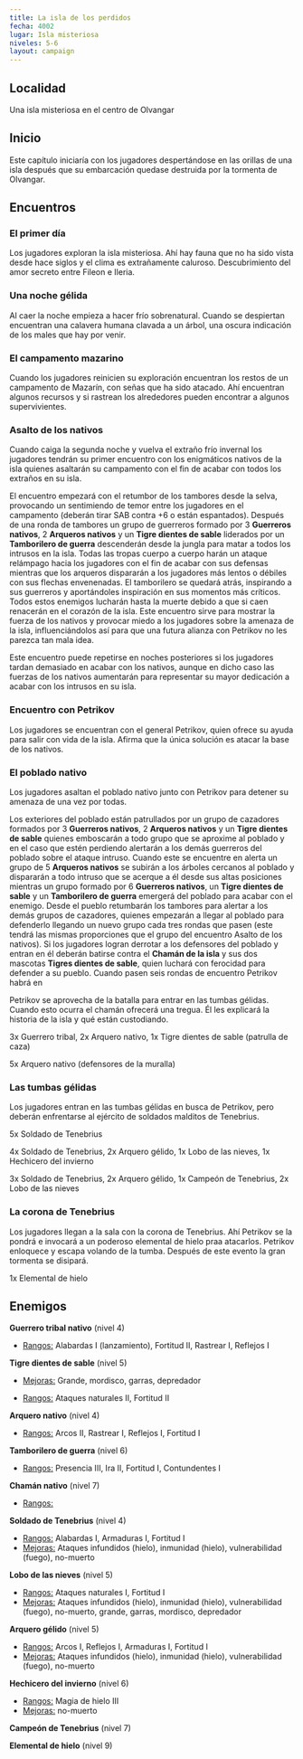 ```yaml
---
title: La isla de los perdidos
fecha: 4002
lugar: Isla misteriosa
niveles: 5-6
layout: campaign
---
```




## Localidad

Una isla misteriosa en el centro de Olvangar

## Inicio

Este capítulo iniciaría con los jugadores despertándose en las orillas de una isla después que su embarcación quedase destruida por la tormenta de Olvangar. 

## Encuentros

### El primer día

Los jugadores exploran la isla misteriosa. Ahí hay fauna que no ha sido vista desde hace siglos y el clima es extrañamente caluroso. Descubrimiento del amor secreto entre Fileon e Ileria.

### Una noche gélida

Al caer la noche empieza a hacer frío sobrenatural. Cuando se despiertan encuentran una calavera humana clavada a un árbol, una oscura indicación de los males que hay por venir.

### El campamento mazarino

Cuando los jugadores reinicien su exploración encuentran los restos de un campamento de Mazarín, con señas que ha sido atacado. Ahí encuentran algunos recursos y si rastrean los alrededores pueden encontrar a algunos supervivientes.

### Asalto de los nativos

Cuando caiga la segunda noche y vuelva el extraño frío invernal los jugadores tendrán su primer encuentro con los enigmáticos nativos de la isla quienes asaltarán su campamento con el fin de acabar con todos los extraños en su isla. 

El encuentro empezará con el retumbor de los tambores desde la selva, provocando un sentimiendo de temor entre los jugadores en el campamento (deberán tirar SAB contra +6 o están espantados). Después de una ronda de tambores un grupo de guerreros formado por 3 **Guerreros nativos**, 2 **Arqueros nativos** y un **Tigre dientes de sable** liderados por un **Tamborilero de guerra** descenderán desde la jungla para matar a todos los intrusos en la isla. Todas las tropas cuerpo a cuerpo harán un ataque relámpago hacia los jugadores con el fin de acabar con sus defensas mientras que los arqueros dispararán a los jugadores más lentos o débiles con sus flechas envenenadas. El tamborilero se quedará atrás, inspirando a sus guerreros y aportándoles inspiración en sus momentos más críticos. Todos estos enemigos lucharán hasta la muerte debido a que si caen renacerán en el corazón de la isla. Este encuentro sirve para mostrar la fuerza de los nativos y provocar miedo a los jugadores sobre la amenaza de la isla, influenciándolos así para que una futura alianza con Petrikov no les parezca tan mala idea.

Este encuentro puede repetirse en noches posteriores si los jugadores tardan demasiado en acabar con los nativos, aunque en dicho caso las fuerzas de los nativos aumentarán para representar su mayor dedicación a acabar con los intrusos en su isla. 

### Encuentro con Petrikov

Los jugadores se encuentran con el general Petrikov, quien ofrece su ayuda para salir con vida de la isla. Afirma que la única solución es atacar la base de los nativos.

### El poblado nativo

Los jugadores asaltan el poblado nativo junto con Petrikov para detener su amenaza de una vez por todas. 

Los exteriores del poblado están patrullados por un grupo de cazadores formados por 3 **Guerreros nativos**, 2 **Arqueros nativos**  y un **Tigre dientes de sable** quienes emboscarán a todo grupo que se aproxime al poblado y en el caso que estén perdiendo alertarán a los demás guerreros del poblado sobre el ataque intruso. Cuando este se encuentre en alerta un grupo de 5 **Arqueros nativos** se subirán a los árboles cercanos al poblado y dispararán a todo intruso que se acerque a él desde sus altas posiciones mientras un grupo formado por 6 **Guerreros nativos**, un **Tigre dientes de sable** y un **Tamborilero de guerra** emergerá del poblado para acabar con el enemigo. Desde el pueblo retumbarán los tambores para alertar a los demás grupos de cazadores, quienes empezarán a llegar al poblado para defenderlo llegando un nuevo grupo cada tres rondas que pasen (este tendrá las mismas proporciones que el grupo del encuentro Asalto de los nativos). Si los jugadores logran derrotar a los defensores del poblado y entran en él deberán batirse contra el **Chamán de la isla** y sus dos mascotas **Tigres dientes de sable**, quien luchará con ferocidad para defender a su pueblo. Cuando pasen seis rondas de encuentro Petrikov habrá en 

Petrikov se aprovecha de la batalla para entrar en las tumbas gélidas. Cuando esto ocurra el chamán ofrecerá una tregua. Él les explicará la historia de la isla y qué están custodiando.

3x Guerrero tribal, 2x Arquero nativo, 1x Tigre dientes de sable (patrulla de caza)

5x Arquero nativo (defensores de la muralla)

### Las tumbas gélidas

Los jugadores entran en las tumbas gélidas en busca de Petrikov, pero deberán enfrentarse al ejército de soldados malditos de Tenebrius.

5x Soldado de Tenebrius

4x Soldado de Tenebrius, 2x Arquero gélido, 1x Lobo de las nieves, 1x Hechicero del invierno

3x Soldado de Tenebrius, 2x Arquero gélido, 1x Campeón de Tenebrius, 2x Lobo de las nieves

### La corona de Tenebrius

Los jugadores llegan a la sala con la corona de Tenebrius. Ahí Petrikov se la pondrá e invocará a un poderoso elemental de hielo praa atacarlos. Petrikov enloquece y escapa volando de la tumba. Después de este evento la gran tormenta se disipará.

1x Elemental de hielo

## Enemigos

**Guerrero tribal nativo** (nivel 4)

- <u>Rangos:</u> Alabardas I (lanzamiento), Fortitud II, Rastrear I, Reflejos I

**Tigre dientes de sable** (nivel 5)

- <u>Mejoras:</u> Grande, mordisco, garras, depredador

- <u>Rangos:</u> Ataques naturales II, Fortitud II

**Arquero nativo** (nivel 4)

- <u>Rangos:</u> Arcos II, Rastrear I, Reflejos I, Fortitud I

**Tamborilero de guerra** (nivel 6)

- <u>Rangos:</u> Presencia III, Ira II, Fortitud I, Contundentes I

**Chamán nativo** (nivel 7)

- <u>Rangos:</u> 

**Soldado de Tenebrius** (nivel 4)

- <u>Rangos:</u> Alabardas I, Armaduras I, Fortitud I
- <u>Mejoras:</u> Ataques infundidos (hielo), inmunidad (hielo), vulnerabilidad (fuego), no-muerto

**Lobo de las nieves** (nivel 5)

- <u>Rangos:</u> Ataques naturales I, Fortitud I
- <u>Mejoras:</u> Ataques infundidos (hielo), inmunidad (hielo), vulnerabilidad (fuego), no-muerto, grande, garras, mordisco, depredador

**Arquero gélido** (nivel 5)

- <u>Rangos:</u> Arcos I, Reflejos I, Armaduras I, Fortitud I
- <u>Mejoras:</u> Ataques infundidos (hielo), inmunidad (hielo), vulnerabilidad (fuego), no-muerto

**Hechicero del invierno** (nivel 6)

- <u>Rangos:</u> Magia de hielo III
- <u>Mejoras:</u> no-muerto

**Campeón de Tenebrius** (nivel 7)

**Elemental de hielo** (nivel 9)
